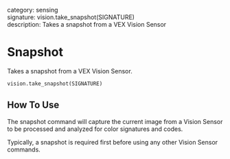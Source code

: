 category: sensing  
signature: vision.take_snapshot(SIGNATURE)  
description: Takes a snapshot from a VEX Vision Sensor  

# Snapshot

Takes a snapshot from a VEX Vision Sensor.

```python
vision.take_snapshot(SIGNATURE)
```

## How To Use

The snapshot command will capture the current image from a Vision Sensor to be processed and analyzed for color signatures and codes.

Typically, a snapshot is required first before using any other Vision Sensor commands.

<advanced>
</advanced>